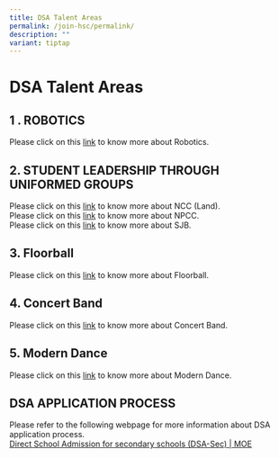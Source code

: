 ```yaml
---
title: DSA Talent Areas
permalink: /join-hsc/permalink/
description: ""
variant: tiptap
---
```

<h1>DSA Talent Areas</h1>
<h2>1 . ROBOTICS</h2>
<p>Please click on this&nbsp;<a href="/hsc-experience/Co-Curriculum/robotics/permalink/" rel="noopener noreferrer nofollow" target="_blank">link</a>&nbsp;to
know more about Robotics.</p>
<h2>2. STUDENT LEADERSHIP THROUGH UNIFORMED GROUPS</h2>
<p>Please click on this&nbsp;<a href="/hsc-experience/Co-Curriculum/ncc/permalink/" rel="noopener noreferrer nofollow" target="_blank">link</a>&nbsp;to know
more about NCC (Land).
<br>Please click on this&nbsp;<a href="/hsc-experience/Co-Curriculum/npcc/permalink/" rel="noopener noreferrer nofollow" target="_blank">link</a>&nbsp;to know
more about NPCC.
<br>Please click on this&nbsp;<a href="/hsc-experience/Co-Curriculum/stjohnbrigade/permalink/" rel="noopener noreferrer nofollow" target="_blank">link</a>&nbsp;to
know more about SJB.</p>
<h2>3. Floorball</h2>
<p>Please click on this&nbsp;<a href="/hsc-experience/Co-Curriculum/floorball/permalink/" rel="noopener noreferrer nofollow" target="_blank">link</a>&nbsp;to
know more about Floorball.</p>
<p></p>
<h2>4. Concert Band</h2>
<p>Please click on this <a href="https://www.haisingcatholic.moe.edu.sg/hsc-experience/Co-Curriculum/concert-band/permalink/" rel="noopener noreferrer nofollow" target="_blank">link</a> to
know more about Concert Band.</p>
<p></p>
<h2>5. Modern Dance</h2>
<p>Please click on this <a href="https://www.haisingcatholic.moe.edu.sg/hsc-experience/Co-Curriculum/dance-club/permalink/" rel="noopener noreferrer nofollow" target="_blank">link</a> to
know more about Modern Dance.</p>
<p></p>
<h2>DSA APPLICATION PROCESS</h2>
<p>Please refer to the following webpage for more information about DSA application
process.&nbsp;
<br><a href="https://www.moe.gov.sg/secondary/dsa" rel="noopener noreferrer nofollow" target="_blank">Direct School Admission for secondary schools (DSA-Sec) | MOE</a>
</p>